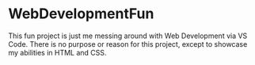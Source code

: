 # WebDevelopmentFun

This fun project is just me messing around with Web Development via VS Code. There is no purpose or reason for this project, except to showcase my abilities in HTML and CSS. 

